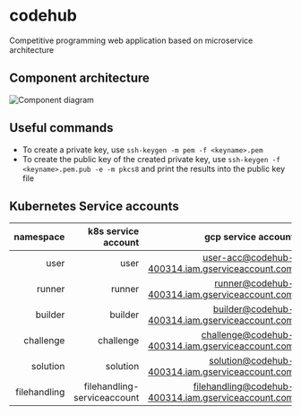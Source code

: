 # codehub
Competitive programming web application based on microservice architecture

## Component architecture

![Component diagram](http://www.plantuml.com/plantuml/proxy?cache=no&src=https://raw.githubusercontent.com/nemaberci/codehub/master/specification/components.plantuml)

## Useful commands

* To create a private key, use `ssh-keygen -m pem -f <keyname>.pem`
* To create the public key of the created private key, use `ssh-keygen -f <keyname>.pem.pub -e -m pkcs8` and print the results into the public key file

## Kubernetes Service accounts

| namespace | k8s service account | gcp service account |
|----------:|--------------------:|--------------------:|
| user | user | user-acc@codehub-400314.iam.gserviceaccount.com |
| runner | runner | runner@codehub-400314.iam.gserviceaccount.com |
| builder | builder | builder@codehub-400314.iam.gserviceaccount.com |
| challenge | challenge | challenge@codehub-400314.iam.gserviceaccount.com |
| solution | solution | solution@codehub-400314.iam.gserviceaccount.com |
| filehandling | filehandling-serviceaccount | filehandling@codehub-400314.iam.gserviceaccount.com |
